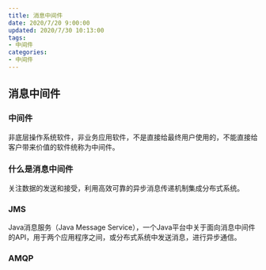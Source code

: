```yaml
---
title: 消息中间件
date: 2020/7/20 9:00:00
updated: 2020/7/30 10:13:00
tags: 
- 中间件
categories:
- 中间件
---
```

## 消息中间件  
### 中间件  
非底层操作系统软件，非业务应用软件，不是直接给最终用户使用的，不能直接给客户带来价值的软件统称为中间件。  
### 什么是消息中间件  
关注数据的发送和接受，利用高效可靠的异步消息传递机制集成分布式系统。  
### JMS  
Java消息服务（Java Message Service），一个Java平台中关于面向消息中间件的API，用于两个应用程序之间，或分布式系统中发送消息，进行异步通信。  
### AMQP
